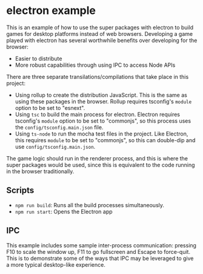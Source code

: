 # electron example

This is an example of how to use the super packages with electron to build games for desktop platforms instead of web browsers. Developing a game played with electron has several worthwhile benefits over developing for the browser:

- Easier to distribute
- More robust capabilities through using IPC to access Node APIs

There are three separate transilations/compilations that take place in this project:

- Using rollup to create the distribution JavaScript. This is the same as using these packages in the browser. Rollup requires tsconfig's `module` option to be set to "esnext".
- Using `tsc` to build the main process for electron. Electron requires tsconfig's `module` option to be set to "commonjs", so this process uses the `config/tsconfig.main.json` file.
- Using `ts-node` to run the mocha test files in the project. Like Electron, this requires `module` to be set to "commonjs", so this can double-dip and use `config/tsconfig.main.json`.

The game logic should run in the renderer process, and this is where the super packages would be used, since this is equivalent to the code running in the browser traditionally.

## Scripts

- `npm run build`: Runs all the build processes simultaneously.
- `npm run start`: Opens the Electron app

## IPC

This example includes some sample inter-process communication: pressing F10 to scale the window up, F11 to go fullscreen and Escape to force-quit. This is to demonstrate some of the ways that IPC may be leveraged to give a more typical desktop-like experience.